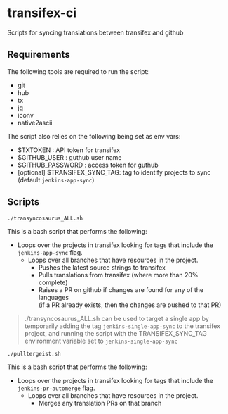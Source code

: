 # transifex-ci

Scripts for syncing translations between transifex and github

## Requirements

The following tools are required to run the script:

- git
- hub
- tx
- jq
- iconv
- native2ascii

The script also relies on the following being set as env vars:

- $TXTOKEN : API token for transifex
- $GITHUB_USER : guthub user name
- $GITHUB_PASSWORD : access token for guthub
- [optional] $TRANSIFEX_SYNC_TAG: tag to identify projects to sync (default `jenkins-app-sync`)

## Scripts

```
./transyncosaurus_ALL.sh
```

This is a bash script that performs the following:

- Loops over the projects in transifex looking for tags that include the `jenkins-app-sync` flag.
  - Loops over all branches that have resources in the project.
    - Pushes the latest source strings to transifex
    - Pulls translations from transifex (where more than 20% complete)
    - Raises a PR on github if changes are found for any of the languages  
      (if a PR already exists, then the changes are pushed to that PR)

> ./transyncosaurus_ALL.sh can be used to target a single app by temporarily adding the tag `jenkins-single-app-sync` to the transifex project, and running the script with the TRANSIFEX_SYNC_TAG environment variable set to `jenkins-single-app-sync`

```
./pulltergeist.sh
```

This is a bash script that performs the following:

- Loops over the projects in transifex looking for tags that include the `jenkins-pr-automerge` flag.
  - Loops over all branches that have resources in the project.
    - Merges any translation PRs on that branch

